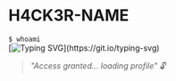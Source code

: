 # H4CK3R-NAME
`$ whoami`  
[![Typing SVG](https://readme-typing-svg.herokuapp.com?font=Hack&size=30&color=2BF72D&background=000000&vCenter=true&lines=Welcome+to+my+matrix...)](https://git.io/typing-svg)

> *"Access granted... loading profile"* 🔓
